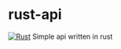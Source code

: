 # rust-api
[![Rust](https://github.com/mansong1/rust-api/actions/workflows/rust.yml/badge.svg?branch=main)](https://github.com/mansong1/rust-api/actions/workflows/rust.yml)
Simple api written in rust
